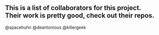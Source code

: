 ## This is a list of collaborators for this project. Their work is pretty good, check out their repos. 
@spacehuhn
@deantonious
@killergeek
